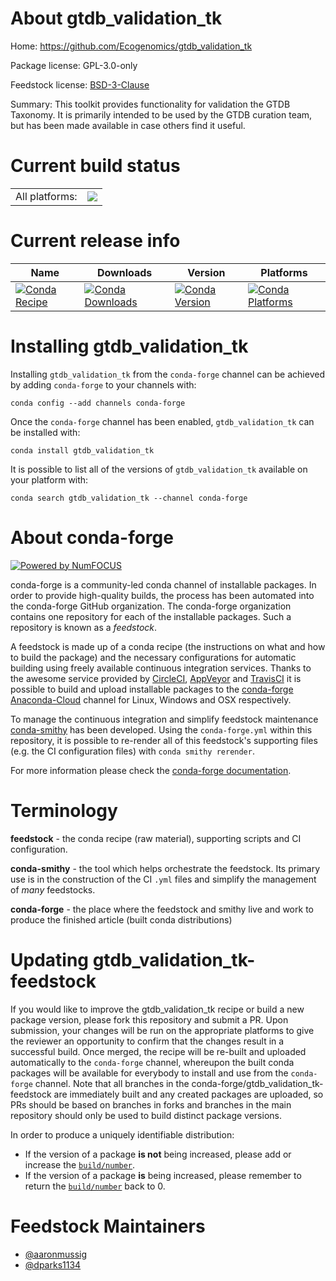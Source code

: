 About gtdb_validation_tk
========================

Home: https://github.com/Ecogenomics/gtdb_validation_tk

Package license: GPL-3.0-only

Feedstock license: [BSD-3-Clause](https://github.com/conda-forge/gtdb_validation_tk-feedstock/blob/master/LICENSE.txt)

Summary: This toolkit provides functionality for validation the GTDB Taxonomy.
It is primarily intended to be used by the GTDB curation team, but has been
made available in case others find it useful.


Current build status
====================


<table><tr><td>All platforms:</td>
    <td>
      <a href="https://dev.azure.com/conda-forge/feedstock-builds/_build/latest?definitionId=10200&branchName=master">
        <img src="https://dev.azure.com/conda-forge/feedstock-builds/_apis/build/status/gtdb_validation_tk-feedstock?branchName=master">
      </a>
    </td>
  </tr>
</table>

Current release info
====================

| Name | Downloads | Version | Platforms |
| --- | --- | --- | --- |
| [![Conda Recipe](https://img.shields.io/badge/recipe-gtdb_validation_tk-green.svg)](https://anaconda.org/conda-forge/gtdb_validation_tk) | [![Conda Downloads](https://img.shields.io/conda/dn/conda-forge/gtdb_validation_tk.svg)](https://anaconda.org/conda-forge/gtdb_validation_tk) | [![Conda Version](https://img.shields.io/conda/vn/conda-forge/gtdb_validation_tk.svg)](https://anaconda.org/conda-forge/gtdb_validation_tk) | [![Conda Platforms](https://img.shields.io/conda/pn/conda-forge/gtdb_validation_tk.svg)](https://anaconda.org/conda-forge/gtdb_validation_tk) |

Installing gtdb_validation_tk
=============================

Installing `gtdb_validation_tk` from the `conda-forge` channel can be achieved by adding `conda-forge` to your channels with:

```
conda config --add channels conda-forge
```

Once the `conda-forge` channel has been enabled, `gtdb_validation_tk` can be installed with:

```
conda install gtdb_validation_tk
```

It is possible to list all of the versions of `gtdb_validation_tk` available on your platform with:

```
conda search gtdb_validation_tk --channel conda-forge
```


About conda-forge
=================

[![Powered by NumFOCUS](https://img.shields.io/badge/powered%20by-NumFOCUS-orange.svg?style=flat&colorA=E1523D&colorB=007D8A)](http://numfocus.org)

conda-forge is a community-led conda channel of installable packages.
In order to provide high-quality builds, the process has been automated into the
conda-forge GitHub organization. The conda-forge organization contains one repository
for each of the installable packages. Such a repository is known as a *feedstock*.

A feedstock is made up of a conda recipe (the instructions on what and how to build
the package) and the necessary configurations for automatic building using freely
available continuous integration services. Thanks to the awesome service provided by
[CircleCI](https://circleci.com/), [AppVeyor](https://www.appveyor.com/)
and [TravisCI](https://travis-ci.com/) it is possible to build and upload installable
packages to the [conda-forge](https://anaconda.org/conda-forge)
[Anaconda-Cloud](https://anaconda.org/) channel for Linux, Windows and OSX respectively.

To manage the continuous integration and simplify feedstock maintenance
[conda-smithy](https://github.com/conda-forge/conda-smithy) has been developed.
Using the ``conda-forge.yml`` within this repository, it is possible to re-render all of
this feedstock's supporting files (e.g. the CI configuration files) with ``conda smithy rerender``.

For more information please check the [conda-forge documentation](https://conda-forge.org/docs/).

Terminology
===========

**feedstock** - the conda recipe (raw material), supporting scripts and CI configuration.

**conda-smithy** - the tool which helps orchestrate the feedstock.
                   Its primary use is in the construction of the CI ``.yml`` files
                   and simplify the management of *many* feedstocks.

**conda-forge** - the place where the feedstock and smithy live and work to
                  produce the finished article (built conda distributions)


Updating gtdb_validation_tk-feedstock
=====================================

If you would like to improve the gtdb_validation_tk recipe or build a new
package version, please fork this repository and submit a PR. Upon submission,
your changes will be run on the appropriate platforms to give the reviewer an
opportunity to confirm that the changes result in a successful build. Once
merged, the recipe will be re-built and uploaded automatically to the
`conda-forge` channel, whereupon the built conda packages will be available for
everybody to install and use from the `conda-forge` channel.
Note that all branches in the conda-forge/gtdb_validation_tk-feedstock are
immediately built and any created packages are uploaded, so PRs should be based
on branches in forks and branches in the main repository should only be used to
build distinct package versions.

In order to produce a uniquely identifiable distribution:
 * If the version of a package **is not** being increased, please add or increase
   the [``build/number``](https://conda.io/docs/user-guide/tasks/build-packages/define-metadata.html#build-number-and-string).
 * If the version of a package **is** being increased, please remember to return
   the [``build/number``](https://conda.io/docs/user-guide/tasks/build-packages/define-metadata.html#build-number-and-string)
   back to 0.

Feedstock Maintainers
=====================

* [@aaronmussig](https://github.com/aaronmussig/)
* [@dparks1134](https://github.com/dparks1134/)

